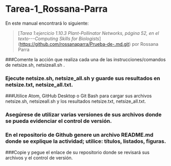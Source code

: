 # Tarea-1_Rossana-Parra

En este manual encontrará lo siguiente: 

> [*Tarea 1:ejercicio 1.10.3 Plant-Pollinator Networks, página 52, en el texto---Computing Skills for Biologists*] (https://github.com/rossanaparra/Prueba-de-.md.git)  por Rossana Parra

###Comente la acción que realiza cada una de las instrucciones/comandos de netsize.sh, netsizeall.sh . 

### Ejecute netsize.sh, netsize_all.sh y guarde sus resultados en netsize.txt, netsize_all.txt. 

###Utilice Atom, GitHub Desktop o Git Bash para cargar sus archivos netsize.sh, netsizeall.sh y los resultados netsize.txt, netsize_all.txt.  

### Asegúrese de utilizar varias versiones de sus archivos donde se pueda evidenciar el control de versión. 

### En el repositorio de Github genere un archivo README.md donde se explique la actividad; utilice: títulos, listados, figuras.  

###Copie y pegue el enlace de su repositorio donde se revisará sus archivos y el control de versión. 
